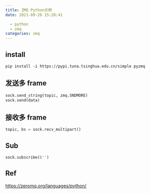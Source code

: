 ```yaml
---
title: ZMQ Python示例
date: 2021-09-26 15:28:41

  - python
  - zmq
categories: zmq
---
```


## install

```
pip install -i https://pypi.tuna.tsinghua.edu.cn/simple pyzmq
```

## 发送多 frame

```python
sock.send_string(topic, zmq.SNDMORE)
sock.send(data)
```

## 接收多 frame

```python
topic, bs = sock.recv_multipart()
```

## Sub

```python
sock.subscribe(b'')
```

## Ref

https://zeromq.org/languages/python/
